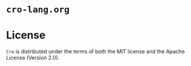 # `cro-lang.org`

# License
`Cro` is distributed under the terms of both the MIT license and the Apache License (Version 2.0).
